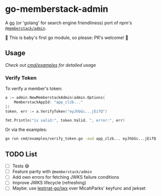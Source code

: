 # go-memberstack-admin

A [go](http://www.golang.org/) (or 'golang' for search engine friendliness) port of npm's [`@memberstack/admin`](https://www.npmjs.com/package/@memberstack/admin).

🐣 This is baby's first go module, so please: PR's welcome! 🙏

## Usage

_Check out [cmd/examples](./cmd/examples/) for detailed usage_

### Verify Token

To verify a member's token:

```go
a := admin.NewMemberstackAdmin(admin.Options{
	MemberstackAppId: "app_clzb..."
})
token, err := a.VerifyToken("eyJhbGc...jEifQ")

fmt.Println("is valid:", token.Valid, ", error:", err)
```

Or via the examples:

```bash
go run cmd/examples/verify_token.go -aud app_clzb... eyJhbGc...jEifQ
```

## TODO List

- [ ] Tests 😅
- [ ] Feature parity with `@memberstack/admin`
- [ ] Add own errors for fetching JWKS failure conditions
- [ ] Improve JWKS lifecycle (refreshing)
- [ ] Maybe: use [lestrrat-go/jwx](https://github.com/lestrrat-go/jwx) over MicahParks' keyfunc and jwkset
